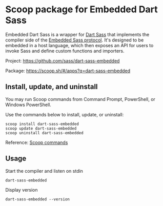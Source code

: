 # Scoop package for Embedded Dart Sass

Embedded Dart Sass is a wrapper for [Dart Sass] that implements the compiler side of the [Embedded Sass protocol]. It's designed to be embedded in a host language, which then exposes an API for users to invoke Sass and define custom functions and importers.

Project: <https://github.com/sass/dart-sass-embedded>

Package: <https://scoop.sh/#/apps?q=dart-sass-embedded>

## Install, update, and uninstall

You may run Scoop commands from Command Prompt, PowerShell, or Windows PowerShell.

Use the commands below to install, update, or uninstall:

```text
scoop install dart-sass-embedded
scoop update dart-sass-embedded
scoop uninstall dart-sass-embedded
```

Reference: [Scoop commands]

## Usage

Start the compiler and listen on stdin

```text
dart-sass-embedded
```

Display version

```text
dart-sass-embedded --version
```

[Dart Sass]: https://sass-lang.com/dart-sass
[Embedded Sass protocol]: https://github.com/sass/sass-embedded-protocol/blob/master/README.md#readme
[Scoop commands]: https://github.com/ScoopInstaller/Scoop/wiki/Commands
